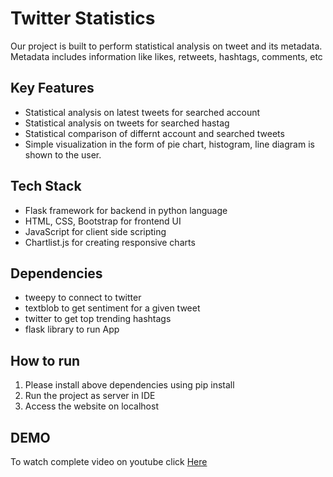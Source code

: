 # Twitter Statistics
Our project is built to perform statistical analysis on tweet and its metadata. Metadata includes information like likes, retweets, hashtags, comments, etc


## Key Features
- Statistical analysis on latest tweets for searched account 
- Statistical analysis on tweets for searched hastag
- Statistical comparison of differnt account and searched tweets
- Simple visualization in the form of pie chart, histogram, line diagram is shown to the user. 


## Tech Stack
- Flask framework for backend in python language
- HTML, CSS, Bootstrap for frontend UI
- JavaScript for client side scripting
- Chartlist.js for creating responsive charts


## Dependencies
- tweepy to connect to twitter
- textblob to get sentiment for a given tweet
- twitter to get top trending hashtags
- flask library to run App


## How to run
1.  Please install above dependencies using pip install
2. Run the project as server in IDE
3. Access the website on localhost

## DEMO
To watch complete video on youtube click [Here](https://www.youtube.com/watch?v=BIyNyXvFWGs "Here")
